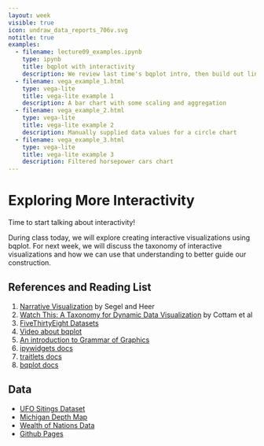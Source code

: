 ```yaml
---
layout: week
visible: true
icon: undraw_data_reports_706v.svg
notitle: true
examples:
  - filename: lecture09_examples.ipynb
    type: ipynb
    title: bqplot with interactivity
    description: We review last time's bqplot intro, then build out linked views with the interval selector
  - filename: vega_example_1.html
    type: vega-lite
    title: vega-lite example 1
    description: A bar chart with some scaling and aggregation
  - filename: vega_example_2.html
    type: vega-lite
    title: vega-lite example 2
    description: Manually supplied data values for a circle chart
  - filename: vega_example_3.html
    type: vega-lite
    title: vega-lite example 3
    description: Filtered horsepower cars chart
---
```


# Exploring More Interactivity

Time to start talking about interactivity!

During class today, we will explore creating interactive visualizations using
bqplot.  For next week, we will discuss the taxonomy of interactive
visualizations and how we can use that understanding to better guide our
construction.

## References and Reading List

 1. [Narrative Visualization](http://doi.org/10.1109/TVCG.2010.179) by Segel and
   Heer
 2. [Watch This: A Taxonomy for Dynamic Data Visualization](http://doi.org/10.1109/VAST.2012.6400552) by Cottam et al
 3. [FiveThirtyEight Datasets](https://github.com/fivethirtyeight/data)
 4. [Video about bqplot](https://www.youtube.com/watch?v=rraXF0EjRC8)
 5. [An introduction to Grammar of Graphics](https://towardsdatascience.com/a-comprehensive-guide-to-the-grammar-of-graphics-for-effective-visualization-of-multi-dimensional-1f92b4ed4149)
 6. [ipywidgets docs](https://ipywidgets.readthedocs.io/en/latest/)
 7. [traitlets docs](https://traitlets.readthedocs.io/en/stable/)
 8. [bqplot docs](https://bqplot.readthedocs.io/en/latest/)

## Data

 * [UFO Sitings Dataset](https://uiuc-ischool-dataviz.github.io/spring2019online/week04/data/ufo-scrubbed-geocoded-time-standardized-00.csv)
 * [Michigan Depth Map](https://uiuc-ischool-dataviz.github.io/spring2019online/week05/data/michigan_lld.flt)
 * [Wealth of Nations Data](https://uiuc-ischool-dataviz.github.io/spring2019online/week06/data_and_libs/nations.html)
 * [Github Pages](https://pages.github.com/)

